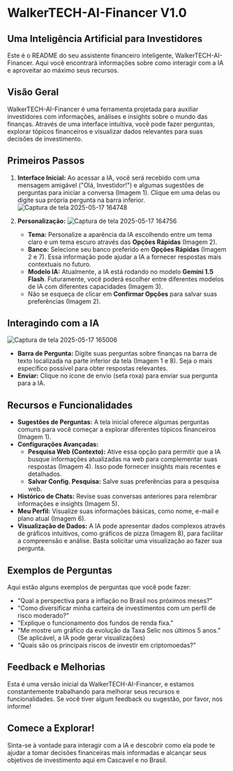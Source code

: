 # WalkerTECH-AI-Financer V1.0

## Uma Inteligência Artificial para Investidores

Este é o README do seu assistente financeiro inteligente, WalkerTECH-AI-Financer. Aqui você encontrará informações sobre como interagir com a IA e aproveitar ao máximo seus recursos.

## Visão Geral

WalkerTECH-AI-Financer é uma ferramenta projetada para auxiliar investidores com informações, análises e insights sobre o mundo das finanças. Através de uma interface intuitiva, você pode fazer perguntas, explorar tópicos financeiros e visualizar dados relevantes para suas decisões de investimento.

## Primeiros Passos

1.  **Interface Inicial:** Ao acessar a IA, você será recebido com uma mensagem amigável ("Olá, Investidor!") e algumas sugestões de perguntas para iniciar a conversa (Imagem 1). Clique em uma delas ou digite sua própria pergunta na barra inferior.
 ![Captura de tela 2025-05-17 164748](https://github.com/user-attachments/assets/5c842f45-2882-4015-bcbf-82bc323250be)


3.  **Personalização:**
   ![Captura de tela 2025-05-17 164756](https://github.com/user-attachments/assets/142c1eb8-cf85-46a1-8b35-0dac0ef53915)

    * **Tema:** Personalize a aparência da IA escolhendo entre um tema claro e um tema escuro através das **Opções Rápidas** (Imagem 2).
    * **Banco:** Selecione seu banco preferido em **Opções Rápidas** (Imagem 2 e 7). Essa informação pode ajudar a IA a fornecer respostas mais contextuais no futuro.
    * **Modelo IA:** Atualmente, a IA está rodando no modelo **Gemini 1.5 Flash**. Futuramente, você poderá escolher entre diferentes modelos de IA com diferentes capacidades (Imagem 3).
    * Não se esqueça de clicar em **Confirmar Opções** para salvar suas preferências (Imagem 2).

## Interagindo com a IA
![Captura de tela 2025-05-17 165006](https://github.com/user-attachments/assets/35b077f2-37ff-4698-b92b-20d7aa713005)

* **Barra de Pergunta:** Digite suas perguntas sobre finanças na barra de texto localizada na parte inferior da tela (Imagem 1 e 8). Seja o mais específico possível para obter respostas relevantes.
* **Enviar:** Clique no ícone de envio (seta roxa) para enviar sua pergunta para a IA.

## Recursos e Funcionalidades

* **Sugestões de Perguntas:** A tela inicial oferece algumas perguntas comuns para você começar a explorar diferentes tópicos financeiros (Imagem 1).
* **Configurações Avançadas:**
    * **Pesquisa Web (Contexto):** Ative essa opção para permitir que a IA busque informações atualizadas na web para complementar suas respostas (Imagem 4). Isso pode fornecer insights mais recentes e detalhados.
    * **Salvar Config. Pesquisa:** Salve suas preferências para a pesquisa web.
* **Histórico de Chats:** Revise suas conversas anteriores para relembrar informações e insights (Imagem 5).
* **Meu Perfil:** Visualize suas informações básicas, como nome, e-mail e plano atual (Imagem 6).
* **Visualização de Dados:** A IA pode apresentar dados complexos através de gráficos intuitivos, como gráficos de pizza (Imagem 8), para facilitar a compreensão e análise. Basta solicitar uma visualização ao fazer sua pergunta.

## Exemplos de Perguntas

Aqui estão alguns exemplos de perguntas que você pode fazer:

* "Qual a perspectiva para a inflação no Brasil nos próximos meses?"
* "Como diversificar minha carteira de investimentos com um perfil de risco moderado?"
* "Explique o funcionamento dos fundos de renda fixa."
* "Me mostre um gráfico da evolução da Taxa Selic nos últimos 5 anos." (Se aplicável, a IA pode gerar visualizações)
* "Quais são os principais riscos de investir em criptomoedas?"

## Feedback e Melhorias

Esta é uma versão inicial da WalkerTECH-AI-Financer, e estamos constantemente trabalhando para melhorar seus recursos e funcionalidades. Se você tiver algum feedback ou sugestão, por favor, nos informe!

## Comece a Explorar!

Sinta-se à vontade para interagir com a IA e descobrir como ela pode te ajudar a tomar decisões financeiras mais informadas e alcançar seus objetivos de investimento aqui em Cascavel e no Brasil.
